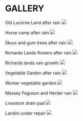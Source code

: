 # GALLERY

Old Lucerne Land after rain
![](/img/LucernePostRain.jpg?raw=true)

Horse camp after rain
![](/img/PerdelandPostRain.jpg?raw=true)

Skuur and gum trees after rain
![](/img/PostRainSkuurGums.jpg?raw=true)

Richards Lands flowers after rain
![](/img/RichardFlowers.jpg?raw=true)

Richards lands rain growth
![](/img/RichardsRainGrowth.jpg?raw=true)

Vegetable Garden after rain
![](/img/VegGardenPostRain.jpg?raw=true)

Worker vegetable garden
![](/img/WorkerVegPatch.jpg?raw=true)

Massey Feguson and Herder van
![](/img/Herdervan.jpg?raw=true)

Livestock drain pad
![](/img/LIvestockDrainPad.jpg?raw=true)

Landini under repair
![](/img/LandiniUnderRepair.jpg?raw=true)
